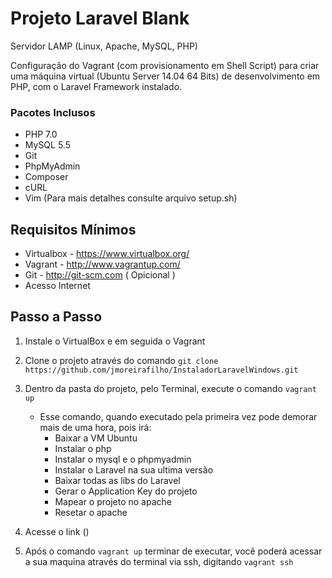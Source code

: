# Projeto Laravel Blank #

Servidor LAMP (Linux, Apache, MySQL, PHP)

Configuração do Vagrant (com provisionamento em Shell Script) para criar uma máquina virtual (Ubuntu Server 14.04 64 Bits) de desenvolvimento em PHP, com o Laravel Framework instalado.

### Pacotes Inclusos ###
- PHP 7.0
- MySQL 5.5
- Git
- PhpMyAdmin 
- Composer
- cURL
- Vim
(Para mais detalhes consulte arquivo setup.sh)


## Requisitos Mínimos ##

- Virtualbox - https://www.virtualbox.org/
- Vagrant - http://www.vagrantup.com/
- Git - http://git-scm.com ( Opicional )
- Acesso Internet

## Passo a Passo ##

1. Instale o VirtualBox e em seguida o Vagrant

2. Clone o projeto através do comando `git clone https://github.com/jmoreirafilho/InstaladorLaravelWindows.git`

3. Dentro da pasta do projeto, pelo Terminal, execute o comando `vagrant up`
	- Esse comando, quando executado pela primeira vez pode demorar mais de uma hora, pois irá:
		- Baixar a VM Ubuntu
		- Instalar o php
		- Instalar o mysql e o phpmyadmin
		- Instalar o Laravel na sua ultima versão
		- Baixar todas as libs do Laravel
		- Gerar o Application Key do projeto
		- Mapear o projeto no apache
		- Resetar o apache

4. Acesse o link ()

5. Após o comando `vagrant up` terminar de executar, você poderá acessar a sua maquina através do terminal via ssh, digitando `vagrant ssh`